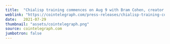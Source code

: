 ```yaml
---
title:  "Chialisp training commences on Aug 9 with Bram Cohen, creator of Chia"
weblink: "https://cointelegraph.com/press-releases/chialisp-training-commences-on-aug-9-with-bram-cohen-creator-of-chia"
date:   2021-07-29
thumbnail: "assets/cointelegraph.png"
source: cointelegraph.com
jumbotron: false
---
```

